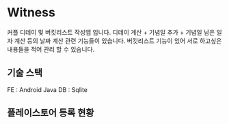 # Witness

커플 디데이 및 버킷리스트 작성앱 입니다.
디데이 계산 + 기념일 추가 + 기념일 남은 일자 계산 등의 날짜 계산 관련 기능들이 있습니다.
버킷리스트 기능이 있어 서로 하고싶은 내용들을 적어 관리 할 수 있습니다.

## 기술 스택
FE : Android Java
DB : Sqlite


## 플레이스토어 등록 현황
